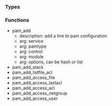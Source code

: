 ### Types
### Functions

- pam_add
    - description: add a line to pam configuration 
    - arg: service
    - arg: pamtype
    - arg: control
    - arg: module
    - arg: options, can be hash or list
- pam_add_stack
- pam_add_listfile_acl
- pam_add_access_file
- pam_add_access_lastacl
- pam_add_access_acl
- pam_add_access_netgroup
- pam_add_access_user